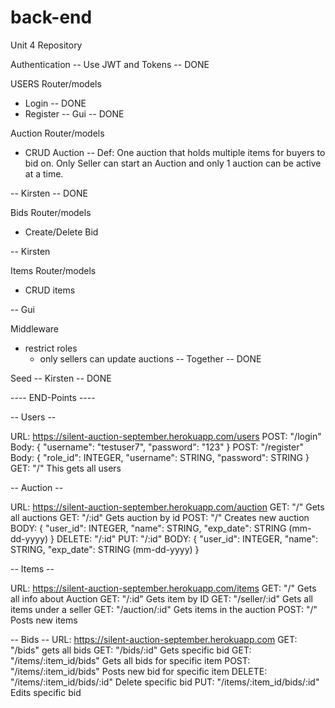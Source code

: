 # back-end
Unit 4 Repository


Authentication
    -- Use JWT and Tokens -- DONE

USERS Router/models
 * Login -- DONE
 * Register -- Gui -- DONE


Auction Router/models
 * CRUD Auction
 -- Def: One auction that holds multiple items for buyers to bid on. Only Seller can start an Auction and only 1 auction can be active at a time.

-- Kirsten -- DONE

Bids Router/models
 * Create/Delete Bid

-- Kirsten 

Items Router/models
 * CRUD items

-- Gui 

Middleware
 * restrict roles
    - only sellers can update auctions
-- Together -- DONE

Seed
 -- Kirsten -- DONE




 ---- END-Points ----

  -- Users --

URL: https://silent-auction-september.herokuapp.com/users
POST: "/login" 
   Body: { "username": "testuser7", "password": "123" }
POST: "/register"
  Body: { "role_id": INTEGER, "username": STRING, "password": STRING }
GET: "/" 
  This gets all users

 -- Auction --

URL: https://silent-auction-september.herokuapp.com/auction
GET: "/"
  Gets all auctions
GET: "/:id"
  Gets auction by id
POST: "/"
  Creates new auction
  BODY: { "user_id": INTEGER, "name": STRING, "exp_date": STRING (mm-dd-yyyy) }
DELETE: "/:id"
PUT: "/:id"
  BODY: { "user_id": INTEGER, "name": STRING, "exp_date": STRING (mm-dd-yyyy) }

 -- Items --

URL: https://silent-auction-september.herokuapp.com/items
GET: "/"
  Gets all info about Auction
GET: "/:id" 
  Gets item by ID
GET: "/seller/:id"
  Gets all items under a seller
GET: "/auction/:id"
  Gets items in the auction
POST: "/"
  Posts new items

-- Bids -- 
URL: https://silent-auction-september.herokuapp.com
GET: "/bids"
  gets all bids
GET: "/bids/:id"
  Gets specific bid
GET: "/items/:item_id/bids"
  Gets all bids for specific item
POST: "/items/:item_id/bids"
  Posts new bid for specific item
DELETE: "/items/:item_id/bids/:id"
  Delete specific bid
PUT: "/items/:item_id/bids/:id"
  Edits specific bid

